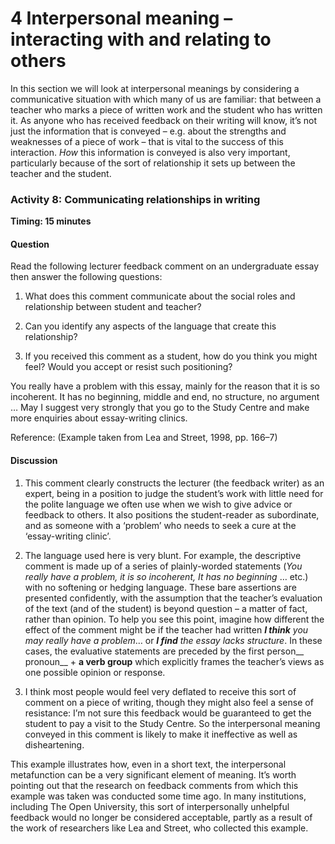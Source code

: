# 4 Interpersonal meaning – interacting with and relating to others


In this section we will look at interpersonal meanings by considering a communicative situation with which many of us are familiar: that between a teacher who marks a piece of written work and the student who has written it. As anyone who has received feedback on their writing will know, it’s not just the information that is conveyed – e.g. about the strengths and weaknesses of a piece of work – that is vital to the success of this interaction. *How* this information is conveyed is also very important, particularly because of the sort of relationship it sets up between the teacher and the student.


### Activity 8: Communicating relationships in writing
__Timing: 15 minutes__


#### Question

Read the following lecturer feedback comment on an undergraduate essay then answer the following questions:

1. What does this comment communicate about the social roles and relationship between student and teacher?

2. Can you identify any aspects of the language that create this relationship?

3. If you received this comment as a student, how do you think you might feel? Would you accept or resist such positioning?
<!--EXTRACT-->
You really have a problem with this essay, mainly for the reason that it is so incoherent. It has no beginning, middle and end, no structure, no argument … May I suggest very strongly that you go to the Study Centre and make more enquiries about essay-writing clinics.

Reference: (Example taken from Lea and Street, 1998, pp. 166–7)

<!--ENDEXTRACT-->

#### Discussion

1. This comment clearly constructs the lecturer (the feedback writer) as an expert, being in a position to judge the student’s work with little need for the polite language we often use when we wish to give advice or feedback to others. It also positions the student-reader as subordinate, and as someone with a ‘problem’ who needs to seek a cure at the ‘essay-writing clinic’.

2. The language used here is very blunt. For example, the descriptive comment is made up of a series of plainly-worded statements (*You really have a problem, it is so incoherent, It has no beginning* … etc.) with no softening or hedging language. These bare assertions are presented confidently, with the assumption that the teacher’s evaluation of the text (and of the student) is beyond question – a matter of fact, rather than opinion. To help you see this point, imagine how different the effect of the comment might be if the teacher had written *__I think__ you may really have a problem*… or *__I find__ the essay lacks structure*. In these cases, the evaluative statements are preceded by the first person__ pronoun__ + __a verb group__ which explicitly frames the teacher’s views as one possible opinion or response.

3. I think most people would feel very deflated to receive this sort of comment on a piece of writing, though they might also feel a sense of resistance: I’m not sure this feedback would be guaranteed to get the student to pay a visit to the Study Centre. So the interpersonal meaning conveyed in this comment is likely to make it ineffective as well as disheartening.



This example illustrates how, even in a short text, the interpersonal metafunction can be a very significant element of meaning. It’s worth pointing out that the research on feedback comments from which this example was taken was conducted some time ago. In many institutions, including The Open University, this sort of interpersonally unhelpful feedback would no longer be considered acceptable, partly as a result of the work of researchers like Lea and Street, who collected this example.


